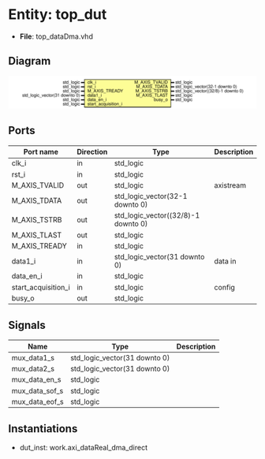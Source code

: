 # Entity: top_dut

- **File**: top_dataDma.vhd
## Diagram

![Diagram](top_dataDma.svg "Diagram")
## Ports

| Port name           | Direction | Type                                | Description |
| ------------------- | --------- | ----------------------------------- | ----------- |
| clk_i               | in        | std_logic                           |             |
| rst_i               | in        | std_logic                           |             |
| M_AXIS_TVALID       | out       | std_logic                           | axistream   |
| M_AXIS_TDATA        | out       | std_logic_vector(32-1 downto 0)     |             |
| M_AXIS_TSTRB        | out       | std_logic_vector((32/8)-1 downto 0) |             |
| M_AXIS_TLAST        | out       | std_logic                           |             |
| M_AXIS_TREADY       | in        | std_logic                           |             |
| data1_i             | in        | std_logic_vector(31 downto 0)       | data in     |
| data_en_i           | in        | std_logic                           |             |
| start_acquisition_i | in        | std_logic                           | config      |
| busy_o              | out       | std_logic                           |             |
## Signals

| Name           | Type                          | Description |
| -------------- | ----------------------------- | ----------- |
| mux_data1_s    | std_logic_vector(31 downto 0) |             |
| mux_data2_s    | std_logic_vector(31 downto 0) |             |
| mux_data_en_s  | std_logic                     |             |
| mux_data_sof_s | std_logic                     |             |
| mux_data_eof_s | std_logic                     |             |
## Instantiations

- dut_inst: work.axi_dataReal_dma_direct
